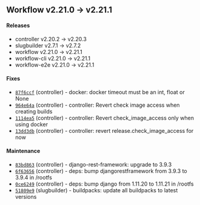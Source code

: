 ## Workflow v2.21.0 -> v2.21.1

#### Releases

- controller v2.20.2 -> v2.20.3
- slugbuilder v2.7.1 -> v2.7.2
- workflow v2.21.0 -> v2.21.1
- workflow-cli v2.21.0 -> v2.21.1
- workflow-e2e v2.21.0 -> v2.21.1

#### Fixes

- [`87f6ccf`](https://github.com/teamhephy/controller/commit/87f6ccffa2492384275de1609d96aaccca878c59) (controller) - docker: docker timeout must be an int, float or None
- [`964e64a`](https://github.com/teamhephy/controller/commit/964e64abc207cdb5ff8f66c3630b7fb5a30e2605) (controller) - controller: Revert check image access when creating builds
- [`1114ea5`](https://github.com/teamhephy/controller/commit/1114ea5e628e9f15e7e3e58dc79692fd29182772) (controller) - controller: Revert check_image_access only when using docker
- [`13dd3db`](https://github.com/teamhephy/controller/commit/13dd3db61933ab1c7b4ae9abd97ba6a8761179b0) (controller) - controller: revert release.check_image_access for now

#### Maintenance

- [`83bd863`](https://github.com/teamhephy/controller/commit/83bd8635f08f90a9f646a48c8283f3732e97e660) (controller) - django-rest-framework: upgrade to 3.9.3
- [`6f63656`](https://github.com/teamhephy/controller/commit/6f63656aa043ad17cafe0af02a1715ddc4d0d034) (controller) - deps: bump djangorestframework from 3.9.3 to 3.9.4 in /rootfs
- [`0ce6249`](https://github.com/teamhephy/controller/commit/0ce6249f9bb881731d0c211afee5995d59b4eeba) (controller) - deps: bump django from 1.11.20 to 1.11.21 in /rootfs
- [`51809e9`](https://github.com/teamhephy/slugbuilder/commit/51809e9d721dae134aea90bd569c3524c715f472) (slugbuilder) - buildpacks: update all buildpacks to latest versions
